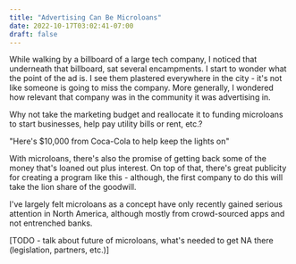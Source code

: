 ```yaml
---
title: "Advertising Can Be Microloans"
date: 2022-10-17T03:02:41-07:00
draft: false
---
```


While walking by a billboard of a large tech company, I noticed that underneath that billboard, sat several encampments. I start to wonder what the point of the ad is. I see them plastered everywhere in the city - it's not like someone is going to miss the company. More generally, I wondered how relevant that company was in the community it was advertising in. 

Why not take the marketing budget and reallocate it to funding microloans to start businesses, help pay utility bills or rent, etc.?

"Here's $10,000 from Coca-Cola to help keep the lights on"

With microloans, there's also the promise of getting back some of the money that's loaned out plus interest. On top of that, there's great publicity for creating a program like this - although, the first company to do this will take the lion share of the goodwill. 

I've largely felt microloans as a concept have only recently gained serious attention in North America, although mostly from crowd-sourced apps and not entrenched banks. 

[TODO - talk about future of microloans, what's needed to get NA there (legislation, partners, etc.)]

